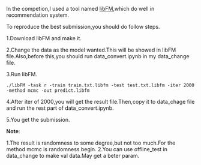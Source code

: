 In the competion,I used a tool named [libFM](http://www.libfm.org/),which do well in recommendation system.

To reproduce the best submission,you should do follow steps.

1.Download libFM and make it.

2.Change the data as the model wanted.This will be showed in libFM file.Also,before this,you should run data_convert.ipynb in my data_change file.

3.Run libFM. 

`./libFM -task r -train train.txt.libfm -test test.txt.libfm -iter 2000 -method mcmc -out predict.libfm`

4.After iter of 2000,you will get the result file.Then,copy it to data_chage file and run the rest part of data_convert.ipynb.

5.You get the submission.


**Note**:

1.The result is randomness to some degree,but not too much.For the method mcmc is randomness begin.
2.You can use offline_test in data_change to make val data.May get a beter param.
